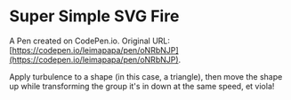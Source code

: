 # Super Simple SVG Fire

A Pen created on CodePen.io. Original URL: [https://codepen.io/leimapapa/pen/oNRbNJP](https://codepen.io/leimapapa/pen/oNRbNJP).

Apply turbulence to a shape (in this case, a triangle), then move the shape up while transforming the group it's in down at the same speed, et viola!